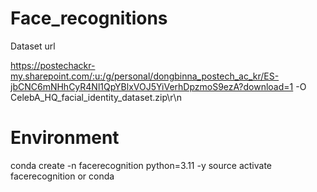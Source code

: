 # Face_recognitions
Dataset url 

https://postechackr-my.sharepoint.com/:u:/g/personal/dongbinna_postech_ac_kr/ES-jbCNC6mNHhCyR4Nl1QpYBlxVOJ5YiVerhDpzmoS9ezA?download=1 -O CelebA_HQ_facial_identity_dataset.zip\r\n

# Environment

 conda create -n facerecognition  python=3.11 -y
 source activate facerecognition or conda

